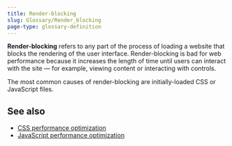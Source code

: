 ```yaml
---
title: Render-blocking
slug: Glossary/Render_blocking
page-type: glossary-definition
---
```




**Render-blocking** refers to any part of the process of loading a website that blocks the rendering of the user interface. Render-blocking is bad for web performance because it increases the length of time until users can interact with the site — for example, viewing content or interacting with controls.

The most common causes of render-blocking are initially-loaded CSS or JavaScript files.

## See also

- [CSS performance optimization](/Learn/Performance/CSS)
- [JavaScript performance optimization](/Learn/Performance/JavaScript)
